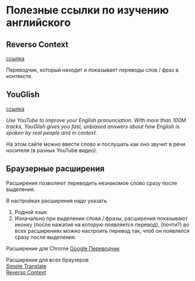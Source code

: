 # Полезные ссылки по изучению английского

## Reverso Context

[ссылка](https://context.reverso.net/%D0%BF%D0%B5%D1%80%D0%B5%D0%B2%D0%BE%D0%B4/)

Переводчик, который находит и показывает переводы слов / фраз в контексте.

## YouGlish

[ссылка](https://youglish.com)

_Use YouTube to improve your English pronunciation.
With more than 100M tracks, YouGlish gives you fast, unbiased answers
about how English is spoken by real people and in context._

На этом сайте можно ввести слово и послушать как оно звучит
в речи носителя (в разных YouTube видео).

## Браузерные расширения

Расширения позволяют переводить незнакомое слово сразу после выделения.

В настройках расширения надо указать
1) Родной язык
2) Изначально при выделении слова / фразы, расширения показывают иконку
(после нажатия на которую появляется перевод), (почти?) во всех расширениях
можно настроить перевод так, чтоб он появлялся сразу после выделения.

Расширение для Chrome
[Google Переводчик](https://chrome.google.com/webstore/detail/google-translate/aapbdbdomjkkjkaonfhkkikfgjllcleb)

Расширения для всех браузеров <br>
[Simple Translate](https://simple-translate.sienori.com/) <br>
[Reverso Context](https://www.reverso.net/download-browser-extension)
